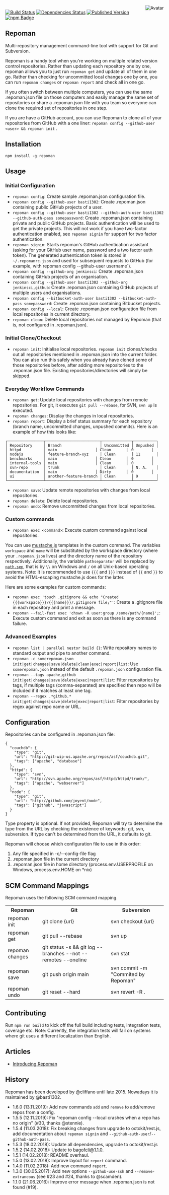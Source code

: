 <img align="right" src="https://raw.github.com/basti1302/repoman/main/avatar.jpg" alt="Avatar"/>

[![Build Status](https://github.com/basti1302/repoman/workflows/Node.js%20CI/badge.svg)](https://github.com/basti1302/repoman/actions?query=workflow%3A%22Node.js+CI%22)
[![Dependencies Status](https://img.shields.io/david/basti1302/repoman.svg)](http://david-dm.org/basti1302/repoman)
[![Published Version](https://img.shields.io/npm/v/repoman.svg)](http://www.npmjs.com/package/repoman)
<br/>
[![npm Badge](https://nodei.co/npm/repoman.png)](http://npmjs.org/package/repoman)

Repoman
-------

Multi-repository management command-line tool with support for Git and Subversion.

Repoman is a handy tool when you're working on multiple related version control repositories. Rather than updating each repository one by one, repoman allows you to just run `repoman get` and update all of them in one go. Rather than checking for uncommitted local changes one by one, you can run `repoman changes` or `repoman report` and check all in one go.

If you often switch between multiple computers, you can use the same .repoman.json file on those computers and easily manage the same set of repositories or share a .repoman.json file with you team so everyone can clone the required set of repositories in one step.

If you are have a GitHub account, you can use Repoman to clone all of your repositories from GitHub with a one liner: `repoman config --github-user <user> && repoman init` .

Installation
------------

```
npm install -g repoman
```

Usage
-----

### Initial Configuration

* `repoman config`: Create sample .repoman.json configuration file.
* `repoman config --github-user basti1302`: Create .repoman.json containing public GitHub projects of a user.
* `repoman config --github-user basti1302 --github-auth-user basti1302 --github-auth-pass somepassword`: Create .repoman.json containing private and public GitHub projects. Basic authentication will be used to get the private projects. This will not work if you have two-factor authentication enabled, see `repoman signin` for support for two factor authentication.
* `repoman signin`: Starts repoman's GitHub authentication assistant (asking for your GitHub user name, password and a two factor auth token). The generated authentication token is stored in `~/.repomanrc.json` and used for subsequent requests to GitHub (for example, with repoman config --github-user username`).
* `repoman config --github-org jenkinsci`: Create .repoman.json containing GitHub projects of an organisation.
* `repoman config --github-user basti1302 --github-org jenkinsci,github`: Create .repoman.json containing GitHub projects of multiple users and organisations.
* `repoman config --bitbucket-auth-user basti1302 --bitbucket-auth-pass somepassword`: Create .repoman.json containing Bitbucket projects.
* `repoman config --local`: Create .repoman.json configuration file from local repositories in current directory.
* `repoman clean`: Delete local repositories not managed by Repoman (that is, not configured in .repoman.json).

### Initial Clone/Checkout

* `repoman init`: Initialise local repositories. `repoman init` clones/checks out all repositories mentioned in .repoman.json into the current folder. You can also run this safely when you already have cloned some of those repositories before, after adding more repositories to the .repoman.json file. Existing repositories/directories will simply be skipped.

### Everyday Workflow Commands

* `repoman get`: Update local repositories with changes from remote repositories. For git, it executes `git pull --rebase`, for SVN, `svn up` is executed.
* `repoman changes`: Display the changes in local repositories.
* `repoman report`: Display a brief status summary for each repository (branch name, uncommitted changes, unpushed commits). Here is an example of how this looks like:
```
┌────────────────┬────────────────────────┬─────────────┬──────────┐
│ Repository     │ Branch                 │ Uncommitted │ Unpushed │
│ httpd          │ main                 │ Clean       │ 0        │
│ nodejs         │ feature-branch-xyz     │ Clean       │ 11       │
│ benchmarks     │ main                 │ Clean       │ 0        │
│ internal-tools │ main                 │ Clean       │ 0        │
│ svn-repo       │ trunk                  │ Clean       │ N. A.    │
│ documentation  │ main                 │ Dirty       │ 0        │
│ ui             │ another-feature-branch │ Clean       │ 9        │
└────────────────┴────────────────────────┴─────────────┴──────────┘
```
* `repoman save`: Update remote repositories with changes from local repositories.
* `repoman delete`: Delete local repositories.
* `repoman undo`: Remove uncommitted changes from local repositories.

### Custom commands

* `repoman exec <command>`: Execute custom command against local repositories.

You can use [mustache.js](https://github.com/janl/mustache.js) templates in the custom command. The variables `workspace` and `name` will be substituted by the workspace directory (where your `.repoman.json` lives) and the directory name of the repository respectively. Additionally, the variable `pathseparator` will be replaced by [`path.sep`](https://nodejs.org/api/path.html#path_path_sep), that is by `\\` on Windows and `/` on all Unix-based operating systems. Note: It is recommended to use `{{{` and `}}}` instead of `{{` and `}}` to avoid the HTML-escaping mustache.js does for the latter.

Here are some examples for custom commands:

* `repoman exec 'touch .gitignore && echo "Created {{{workspace}}}/{{{name}}}/.gitignore file;"'`: Create a .gitignore file in each repository and print a message.
* `repoman --fail-fast exec 'chown -R user:group /some/path/{name}';`: Execute custom command and exit as soon as there is any command failure.

### Advanced Examples

* `repoman list | parallel nestor build {}`: Write repository names to standard output and pipe to another command.
* `repoman -c somerepoman.json init|get|changes|save|delete|clean|exec|report|list`: Use `somerepoman.json` instead of the default `.repoman.json` configuration file.
* `repoman --tags apache,github init|get|changes|save|delete|exec|report|list`: Filter repositories by tags, if multiple tags (comma-separated) are specified then repo will be included if it matches at least one tag.
* `repoman --regex .*github.* init|get|changes|save|delete|exec|report|list`: Filter repositories by regex against repo name or URL.

Configuration
-------------

Repositories can be configured in .repoman.json file:

```
{
  "couchdb": {
    "type": "git",
    "url": "http://git-wip-us.apache.org/repos/asf/couchdb.git",
    "tags": ["apache", "database"]
  },
  "httpd": {
    "type": "svn",
    "url": "http://svn.apache.org/repos/asf/httpd/httpd/trunk/",
    "tags": ["apache", "webserver"]
  },
  "node": {
    "type": "git",
    "url": "http://github.com/joyent/node",
    "tags": ["github", "javascript"]
  }
}
```

Type property is optional. If not provided, Repoman will try to determine the type from the URL by checking the existence of keywords: git, svn, subversion. If type can't be determined from the URL, it defaults to git.

Repoman will choose which configuration file to use in this order:

1. Any file specified in -c/--config-file flag
2. .repoman.json file in the current directory
3. .repoman.json file in home directory (process.env.USERPROFILE on Windows, process.env.HOME on *nix)



SCM Command Mappings
--------------------

Repoman uses the following SCM command mapping.

<table>
  <tr>
    <th>Repoman</th>
    <th>Git</th>
    <th>Subversion</th>
  </tr>
  <tr>
    <td>repoman init</td>
    <td>git clone {url}</td>
    <td>svn checkout {url}</td>
  </tr>
  <tr>
    <td>repoman get</td>
    <td>git pull --rebase</td>
    <td>svn up</td>
  </tr>
  <tr>
    <td>repoman changes</td>
    <td>git status -s && git log --branches --not --remotes --oneline</td>
    <td>svn stat</td>
  </tr>
  <tr>
    <td>repoman save</td>
    <td>git push origin main</td>
    <td>svn commit -m "Commited by Repoman"</td>
  </tr>
  <tr>
    <td>repoman undo</td>
    <td>git reset --hard</td>
    <td>svn revert -R .</td>
  </tr>
</table>

Contributing
------------

Run `npm run build` to kick off the full build including tests, integration tests, coverage etc. Note: Currently, the integration tests will fail on systems where git uses a different localization than English.

Articles
--------

* [Introducing Repoman](http://blog.cliffano.com/2013/05/26/introducing-repoman/)

History
-------

Repoman has been developed by @cliffano until late 2015. Nowadays it is maintained by @basti1302.

* 1.6.0 (13.11.2019): Add new commands `add` and `remove` to add/remove repos from a config.
* 1.5.5 (12.11.2019): Fix "repoman config --local crashes when a repo has no origin" (#30, thanks @stennie).
* 1.5.4 (11.03.2018): Fix breaking changes from upgrade to octokit/rest.js, add documentation about `repoman signin` and `--github-auth-user`/`--github-auth-pass`.
* 1.5.3 (18.02.2018): Update all dependencies, upgrade to octokit/rest.js
* 1.5.2 (14.02.2018): Update to bagofcli@1.1.0.
* 1.5.1 (14.02.2018): README overhaul.
* 1.5.0 (13.02.2018): Improve layout for `report` command.
* 1.4.0 (11.02.2018): Add new command `report`.
* 1.3.0 (30.05.2017): Add new options `--github-use-ssh` and `--remove-extraneous` (see #23 and #24, thanks to @scamden).
* 1.1.0 (21.06.2016): Improve error message when .repoman.json is not found (#19).
